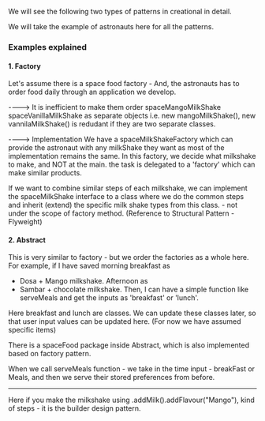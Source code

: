We will see the following two types of patterns in creational in detail. 

We will take the example of astronauts here for all the patterns. 

### Examples explained 
#### 1. Factory 
Let's assume there is a space food factory - And, the astronauts has to order food daily through an application we develop. 

----> It is inefficient to make them order spaceMangoMilkShake spaceVanillaMilkShake as separate objects 
i.e. new mangoMilkShake(), new vannilaMilkShake() is redudant if they are two separate classes. 

----> Implementation 
We have a spaceMilkShakeFactory which can provide the astronaut with any milkShake they want as most of the implementation remains the same. 
In this factory, we decide what milkshake to make, and NOT at the main. the task is delegated to a 'factory' which can make similar products. 

If we want to combine similar steps of each milkshake, we can implement the spaceMilkShake interface to a class where we do the common steps and inherit (extend) the specific milk shake types from this class. - not under the scope of factory method. (Reference to Structural Pattern - Flyweight) 

#### 2. Abstract 
This is very similar to factory - but we order the factories as a whole here. 
For example, if I have saved morning breakfast as 
- Dosa + Mango milkshake. 
Afternoon as 
- Sambar + chocolate milkshake. 
Then, I can have a simple function like serveMeals and get the inputs as 'breakfast' or 'lunch'. 

Here breakfast and lunch are classes. We can update these classes later, so that user input values can be updated here. (For now we have assumed specific items)

There is a spaceFood package inside Abstract, which is also implemented based on factory pattern. 

When we call serveMeals function - we take in the time input - breakFast or Meals, and then we serve their stored preferences from before. 

___

Here if you make the milkshake using .addMilk().addFlavour("Mango"), kind of steps - it is the builder design pattern. 
